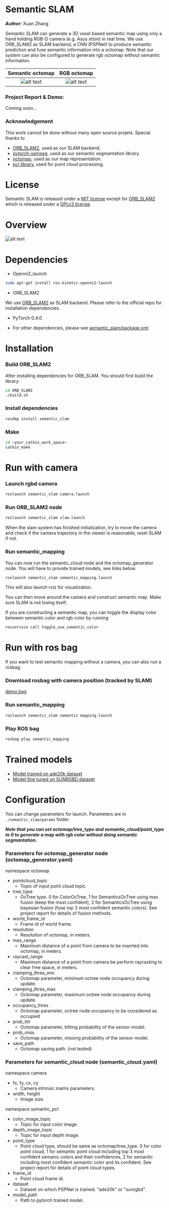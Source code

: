 # Semantic SLAM
***Author:*** Xuan Zhang

Semantic SLAM can generate a 3D voxel based semantic map using only a hand holding RGB-D camera (e.g. Asus xtion) in real time. We use ORB_SLAM2 as SLAM backend, a CNN (PSPNet) to produce semantic prediction and fuse semantic information into a octomap. Note that our system can also be configured to generate rgb octomap without semantic information.

Semantic octomap             |  RGB octomap
:-------------------------:|:-------------------------:
![alt text](docs/images/max.png)  | ![alt text](docs/images/rgb.png)


### Project Report & Demo:

Coming soon...

### Acknowledgement

This work cannot be done without many open source projets. Special thanks to

- [ORB_SLAM2](https://github.com/raulmur/ORB_SLAM2), used as our SLAM backend.
- [pytorch-semseg](https://github.com/meetshah1995/pytorch-semseg/tree/master/ptsemseg), used as our semantic segmantation library.
- [octomap](https://github.com/OctoMap/octomap), used as our map representation.
- [pcl library](http://pointclouds.org/), used for point cloud processing.

# License

Semantic SLAM is released under a [MIT license](./LICENSE.txt) except for [ORB_SLAM2](https://github.com/raulmur/ORB_SLAM2) which is released under a [GPLv3 license](./ORB_SLAM2/License-gpl.txt).

# Overview

![alt text](docs/images/overview.jpeg)

# Dependencies

- Openni2_launch

```sh
sudo apt-get install ros-kinetic-openni2-launch
```

- ORB_SLAM2

We use [ORB_SLAM2](https://github.com/raulmur/ORB_SLAM2) as SLAM backend. Please refer to the official repo for installation dependencies.

- PyTorch 0.4.0

- For other dependencies, please see [semantic_slam/package.xml](./semantic_slam/package.xml)

# Installation

### Build ORB_SLAM2

After installing dependencies for ORB_SLAM. You should first build the library.

```sh
cd ORB_SLAM2
./build.sh
```

### Install dependencies

```sh
rosdep install semantic_slam
```

### Make

```sh
cd <your_catkin_work_space>
catkin_make
```

# Run with camera

### Launch rgbd camera

```sh
roslaunch semantic_slam camera.launch
```

### Run ORB_SLAM2 node

```sh
roslaunch semantic_slam slam.launch
```

When the slam system has finished initialization, try to move the camera and check if the camera trajectory in the viewer is reasonable, reset SLAM if not. 

### Run semantic_mapping

You can now run the semantic_cloud node and the octomap_generator node. You will have to provide trained models, see links below.

```sh
roslaunch semantic_slam semantic_mapping.launch
```

This will also launch rviz for visualization.

You can then move around the camera and construct semantic map. Make sure SLAM is not losing itself.

If you are constructing a semantic map, you can toggle the display color between semantic color and rgb color by running

```sh
rosservice call toggle_use_semantic_color
```
# Run with ros bag

If you want to test semantic mapping without a camera, you can also run a rosbag.

### Download rosbag with camera position (tracked by SLAM)

[demo.bag](https://drive.google.com/file/d/1j12c_Fruu-ylO1FHYC4sbmlG9IutYJQg/view?usp=sharing)

### Run semantic_mapping

```sh
roslaunch semantic_slam semantic mapping.launch
```
### Play ROS bag

```sh
rosbag play semantic_mapping
```

# Trained models

- [Model trained on ade20k dataset](https://drive.google.com/file/d/1u_BEWdVIYiDnpVmAxwME1z3rnWWkjxm5/view?usp=sharing)
- [Model fine tuned on SUNRGBD dataset](https://drive.google.com/file/d/1t26t2VHNOzmjH-0lDTdYzXBACOV_4-eL/view?usp=sharing)

# Configuration

You can change parameters for launch. Parameters are in `./semantic_slam/params` folder.

***Note that you can set octomap/tree_type and semantic_cloud/point_type to 0 to generate a map with rgb color without doing semantic segmantation.***

### Parameters for octomap_generator node (octomap_generator.yaml)

namespace octomap

- pointcloud_topic
  - Topic of input point cloud topic
- tree_type
  - OcTree type. 0 for ColorOcTree, 1 for SemanticsOcTree using max fusion (keep the most confident), 2 for SemanticsOcTree using bayesian fusion (fuse top 3 most confident semantic colors). See project report for details of fusion methods.
- world_frame_id
  -  Frame id of world frame.
- resolution
  - Resolution of octomap, in meters.
- max_range
  - Maximum distance of a point from camera to be inserted into octomap, in meters.
- raycast_range
  - Maximum distance of a point from camera be perform raycasting to clear free space, in meters.
- clamping_thres_min
  - Octomap parameter, minimum octree node occupancy during update.   
- clamping_thres_max
  -  Octomap parameter, maximum octree node occupancy during update.
- occupancy_thres
  - Octomap parameter, octree node occupancy to be considered as occupied
- prob_hit
  - Octomap parameter, hitting probability of the sensor model.
- prob_miss
  - Octomap parameter, missing probability of the sensor model.
- save_path
  - Octomap saving path. (not tested)

### Parameters for semantic_cloud node (semantic_cloud.yaml)

namespace camera

- fx, fy, cx, cy
  -  Camera intrinsic matrix parameters.
- width, height
  -  Image size.

namespace semantic_pcl

- color_image_topic
  - Topic for input color image.
- depth_image_topic
  - Topic for input depth image.
- point_type
  - Point cloud type, should be same as octomap/tree_type. 0 for color point cloud, 1 for semantic point cloud including top 3 most confident semanic colors and their confidences, 2 for semantic including most confident semantic color and its confident. See project report for details of point cloud types.
- frame_id
  - Point cloud frame id.
- dataset
  - Dataset on which PSPNet is trained. "ade20k" or "sunrgbd".
- model_path
  - Path to pytorch trained model.
